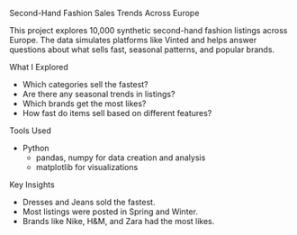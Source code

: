 Second-Hand Fashion Sales Trends Across Europe

This project explores 10,000 synthetic second-hand fashion listings across Europe. The data simulates platforms like Vinted and helps answer questions about what sells fast, seasonal patterns, and popular brands.

 What I Explored
*  Which categories sell the fastest?
*  Are there any seasonal trends in listings?
*  Which brands get the most likes?
*  How fast do items sell based on different features?

 Tools Used
* Python
    * pandas, numpy for data creation and analysis
    * matplotlib for visualizations

 Key Insights
*  Dresses and Jeans sold the fastest.
*  Most listings were posted in Spring and Winter.
*  Brands like Nike, H&M, and Zara had the most likes.
